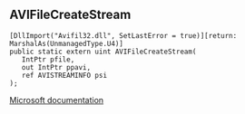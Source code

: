 ## AVIFileCreateStream

```
[DllImport("Avifil32.dll", SetLastError = true)][return: MarshalAs(UnmanagedType.U4)]
public static extern uint AVIFileCreateStream(
   IntPtr pfile,
   out IntPtr ppavi,
   ref AVISTREAMINFO psi
);
```

[Microsoft documentation](https://docs.microsoft.com/en-us/windows/win32/api/vfw/nf-vfw-avifilecreatestream)
